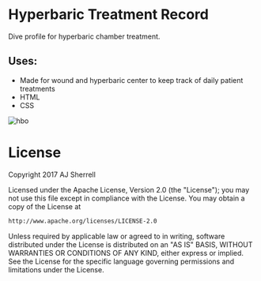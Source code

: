 # Hyperbaric Treatment Record
Dive profile for hyperbaric chamber treatment.

## Uses:
- Made for wound and hyperbaric center to keep track of daily patient treatments
- HTML
- CSS

![hbo](https://user-images.githubusercontent.com/16841620/40664572-38bf5e9c-6329-11e8-8397-f6a36ee990c9.png)

# License
Copyright 2017 AJ Sherrell

Licensed under the Apache License, Version 2.0 (the "License"); you may not use this file except in 
compliance with the License. You may obtain a copy of the License at

```bash
http://www.apache.org/licenses/LICENSE-2.0
```

Unless required by applicable law or agreed to in writing, software distributed under the License is
distributed on an "AS IS" BASIS, WITHOUT WARRANTIES OR CONDITIONS OF ANY KIND, either express or implied.
See the License for the specific language governing permissions and limitations under the License.
